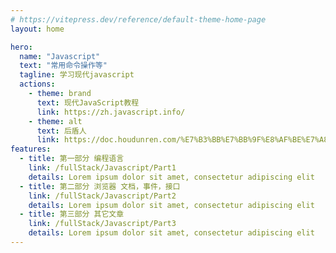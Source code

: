 ```yaml
---
# https://vitepress.dev/reference/default-theme-home-page
layout: home

hero:
  name: "Javascript"
  text: "常用命令操作等"
  tagline: 学习现代javascript
  actions:
    - theme: brand
      text: 现代JavaScript教程
      link: https://zh.javascript.info/
    - theme: alt
      text: 后盾人
      link: https://doc.houdunren.com/%E7%B3%BB%E7%BB%9F%E8%AF%BE%E7%A8%8B/js/1%20%E5%9F%BA%E7%A1%80%E7%9F%A5%E8%AF%86.html
features:
  - title: 第一部分 编程语言
    link: /fullStack/Javascript/Part1
    details: Lorem ipsum dolor sit amet, consectetur adipiscing elit
  - title: 第二部分 浏览器 文档，事件，接口
    link: /fullStack/Javascript/Part2
    details: Lorem ipsum dolor sit amet, consectetur adipiscing elit
  - title: 第三部分 其它文章
    link: /fullStack/Javascript/Part3
    details: Lorem ipsum dolor sit amet, consectetur adipiscing elit
---
```


<script setup>
  import XmindViewer from '../../components/xmind/XmindViewer.vue'
</script>

<XmindViewer url="./Javascript.xmind"/>
